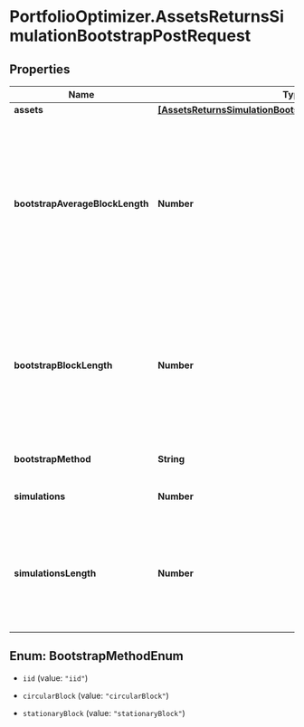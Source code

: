 # PortfolioOptimizer.AssetsReturnsSimulationBootstrapPostRequest

## Properties

Name | Type | Description | Notes
------------ | ------------- | ------------- | -------------
**assets** | [**[AssetsReturnsSimulationBootstrapPostRequestAssetsInner]**](AssetsReturnsSimulationBootstrapPostRequestAssetsInner.md) |  | 
**bootstrapAverageBlockLength** | **Number** | The average length of the blocks to use in case the bootstrap method is &#39;stationaryBlock&#39;, in time periods; if not provided, defaults to the inverse of 3.15 * the common length of the assetReturns arrays^1/3 | [optional] 
**bootstrapBlockLength** | **Number** | The length of the blocks to use in case the bootstrap method is &#39;circularBlock&#39;, in time periods; if not provided, defaults to [3.15 * the common length of the assetReturns arrays^1/3] | [optional] 
**bootstrapMethod** | **String** | The bootstrap method to use | [optional] [default to &#39;stationaryBlock&#39;]
**simulations** | **Number** | The number of simulations to perform | [optional] [default to 1]
**simulationsLength** | **Number** | The number of time period(s) to simulate per simulation; if not provided, defaults to the common length of the assetReturns arrays | [optional] 



## Enum: BootstrapMethodEnum


* `iid` (value: `"iid"`)

* `circularBlock` (value: `"circularBlock"`)

* `stationaryBlock` (value: `"stationaryBlock"`)




